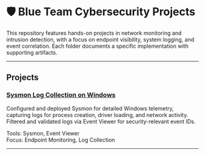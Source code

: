# 🛡️ Blue Team Cybersecurity Projects

This repository features hands-on projects in network monitoring and intrusion detection, with a focus on endpoint visibility, system logging, and event correlation. Each folder documents a specific implementation with supporting artifacts.

---

##  Projects

### [Sysmon Log Collection on Windows](./sysmon-log-collection-windows)
Configured and deployed Sysmon for detailed Windows telemetry, capturing logs for process creation, driver loading, and network activity. Filtered and validated logs via Event Viewer for security-relevant event IDs.

 Tools: Sysmon, Event Viewer  
 Focus: Endpoint Monitoring, Log Collection

---
